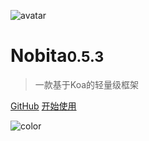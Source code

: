 
![avatar](https://api.iamtang.com/images/nobita_logo.png)

# Nobita<small>0.5.3</small>

> 一款基于Koa的轻量级框架

[GitHub](https://github.com/iamtang/nobita)
[开始使用](#Nobita是什么)

![color](#f2f2f2)